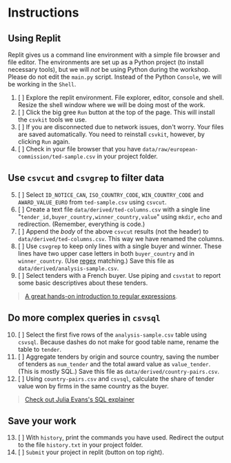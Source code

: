 # Instructions
## Using Replit
Replit gives us a command line environment with a simple file browser and file editor. The environments are set up as a Python project (to install necessary tools), but we will *not* be using Python during the workshop. Please do not edit the `main.py` script. Instead of the Python `Console`, we will be working in the `Shell`.

1. [ ] Explore the replit environment. File explorer, editor, console and shell. Resize the shell window where we will be doing most of the work.
2. [ ] Click the big gree `Run` button at the top of the page. This will install the `csvkit` tools we use. 
3. [ ] If you are disconnected due to network issues, don't worry. Your files are saved automatically. You need to reinstall `csvkit`, however, by clicking `Run` again.
4. [ ] Check in your file browser that you have `data/raw/european-commission/ted-sample.csv` in your project folder.

## Use `csvcut` and `csvgrep` to filter data
5. [ ] Select `ID_NOTICE_CAN`, `ISO_COUNTRY_CODE`, `WIN_COUNTRY_CODE` and `AWARD_VALUE_EURO` from `ted-sample.csv` using `csvcut`.
6. [ ] Create a text file `data/derived/ted-columns.csv` with a single line "`tender_id,buyer_country,winner_country,value`" using `mkdir`, `echo` and redirection. (Remember, everything is code.)
7. [ ] Append the *body* of the above `csvcut` results (not the header) to `data/derived/ted-columns.csv`. This way we have renamed the columns.
8. [ ] Use `csvgrep` to keep only lines with a single buyer and winner. These lines have two upper case letters in both `buyer_country` and in `winner_country`. (Use [regex](https://regexone.com/) matching.) Save this file as `data/derived/analysis-sample.csv`.
9. [ ] Select tenders with a French buyer. Use piping and `csvstat` to report some basic descriptives about these tenders.

> [A great hands-on introduction to regular expressions](https://regexone.com/).

## Do more complex queries in `csvsql`
10. [ ] Select the first five rows of the `analysis-sample.csv` table using `csvsql`. Because dashes do not make for good table name, rename the table to `tender`.
11. [ ] Aggregate tenders by origin and source country, saving the number of tenders as `num_tender` and the total award value as `value_tender`. (This is mostly SQL.) Save this file as `data/derived/country-pairs.csv`.
12. [ ] Using `country-pairs.csv` and `csvsql`, calculate the share of tender value won by firms in the same country as the buyer.

> [Check out Julia Evans's SQL explainer](https://wizardzines.com/zines/sql/)

## Save your work
13. [ ] With `history`, print the commands you have used. Redirect the output to the file `history.txt` in your project folder.
14. [ ] `Submit` your project in replit (button on top right).
